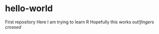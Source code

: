 # hello-world
First repository
Here I am trying to learn R
Hopefully this works out!*fingers crossed*
